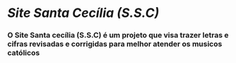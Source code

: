 # _Site Santa Cecília (S.S.C)_

### **O Site Santa cecília (S.S.C) é um projeto que visa trazer letras e cifras revisadas e corrigidas para melhor atender os musicos católicos** 
